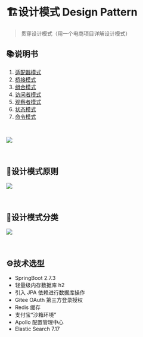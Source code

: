 # 🏗️设计模式 Design Pattern

> 贯穿设计模式（用一个电商项目详解设计模式）

## 📚说明书
1. [适配器模式](https://www.renkelin.vip/2024/03/24/design-patterns/#%E9%80%82%E9%85%8D%E5%99%A8%E6%A8%A1%E5%BC%8F)
2. [桥接模式](https://www.renkelin.vip/2024/03/24/design-patterns/#%E6%A1%A5%E6%8E%A5%E6%A8%A1%E5%BC%8F)
3. [组合模式](https://www.renkelin.vip/2024/03/24/design-patterns/#%E7%BB%84%E5%90%88%E6%A8%A1%E5%BC%8F)
4. [访问者模式](https://www.renkelin.vip/2024/03/24/design-patterns/#%E8%AE%BF%E9%97%AE%E8%80%85%E6%A8%A1%E5%BC%8F)
5. [观察者模式](https://www.renkelin.vip/2024/03/24/design-patterns/#%E8%A7%82%E5%AF%9F%E8%80%85%E6%A8%A1%E5%BC%8F)
6. [状态模式](https://www.renkelin.vip/2024/03/24/design-patterns/#%E7%8A%B6%E6%80%81%E6%A8%A1%E5%BC%8F)
7. [命令模式](https://www.renkelin.vip/2024/03/24/design-patterns/#%E5%91%BD%E4%BB%A4%E6%A8%A1%E5%BC%8F)

<br/>

![](https://kolin-blog.oss-cn-shanghai.aliyuncs.com/blog/202403181420777.png)

<br/>

## 🤺设计模式原则

![](https://kolin-blog.oss-cn-shanghai.aliyuncs.com/blog/202403181419555.png)

<br/>

## 🔖设计模式分类

![](https://kolin-blog.oss-cn-shanghai.aliyuncs.com/blog/202403181419322.png)

<br/>

## ⚙️技术选型

- SpringBoot 2.7.3
- 轻量级内存数据库 h2
- 引入 JPA 依赖进行数据库操作
- Gitee OAuth 第三方登录授权
- Redis 缓存
- 支付宝“沙箱环境”
- Apollo 配置管理中心
- Elastic Search 7.17
